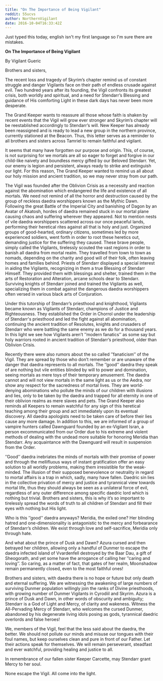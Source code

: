 ```yaml
---
title: "On The Importance of Being Vigilant"
reddit: 55ucvs
author: NorthernVigilant
date: 2016-10-04T16:33:42Z
---
```


Just typed this today, english isn't my first language so I'm sure there are mistakes.


**On The Importance of Being Vigilant**

By Vigilant Gueric



Brothers and sisters,


The recent loss and tragedy of Skyrim’s chapter remind us of constant struggle and danger Vigilants face on their path of endless crusade against evil. Two hundred years after its founding, the Vigil confronts its greatest crisis, both worldly and spiritual, and a need for Stendarr’s Blessing and guidance of His comforting Light in these dark days has never been more desperate.


The Grand Keeper wants to reassure all those whose faith is shaken by recent events that the Vigil will grow ever stronger and Skyrim’s chapter will be reestablished accordingly to Stendarr’s will. New Keeper has already been reassigned and is ready to lead a new group in the northern province, currently stationed at the Beacon. Thus, this letter serves as a reminder to all brothers and sisters across Tamriel to remain faithful and vigilant.


It seems that many have forgotten our purpose and origin. This, of course, is not surprising for we mortals are all so eager to forget and forgive in our child-like naivety and boundless mercy gifted by our Beloved Stendarr. Yet, our enemy is legion and persistent, always ready to strike and extinguish our light. For this reason, The Grand Keeper wanted to remind us all about our holy mission and ancient tradition, so we may never stray from our path.


The Vigil was founded after the Oblivion Crisis as a necessity and reaction against the abomination which endangered the life and existence of all mortals. We need not remind of all the horror and destruction caused by the group of reckless daedra worshippers known as the Mythic Dawn. Following the great Battle of the Imperial City and banishing of Dagon by an Avatar of Akatosh, hordes of daedra remained stuck in our mortal plane causing chaos and suffering wherever they appeared. Not to mention nests of vile daedra worshippers scattered across our once peaceful lands, performing their heretical rites against all that is holy and just. Organized groups of good-hearted, ordinary citizens, sometimes led by more experienced soldiers, went forth in order to root these heretics out, demanding justice for the suffering they caused. These brave people, simply called the Vigilants, tirelessly scouted the vast regions in order to banish all daedra from mortal realm. They travelled from town to town as nomads, depending on the charity and good will of their folk, often leaving homes and families behind. Priests of Stendarr displayed a special interest in aiding the Vigilants, recognizing in them a true Blessing of Stendarr Himself. They provided them with blessings and shelter, trained them in the arts of Restoration and Alteration, arcane schools dear to Stendarr. Surviving knights of Stendarr joined and trained the Vigilants as well, specializing them in combat against the dangerous daedra worshippers often versed in various black arts of Conjuration.


Under this tutorship of Stendarr’s priesthood and knighthood, Vigilants became known as Vigilants of Stendarr, champions of Justice and Righteousness. They established the Order in Chorrol under the leadership of Stendarr's priesthood and led the fight against all abomination, continuing the ancient tradition of Resolutes, knights and crusaders of Stendarr who were battling the same enemy as we do for a thousand years. In this light we see how Vigilants aren’t ’’modern fanatics’’ as some say but holy warriors rooted in ancient tradition of Stendarr’s priesthood, older than Oblivion Crisis.


Recently there were also rumors about the so called ’’fanaticism’’ of the Vigil. They are spread by those who don’t remember or are unaware of the danger that daedra represents to all mortals. The ’’good’’ daedra they speak of are nothing but vile entities blinded by will to power and domination, seeing mortals as mere toys of their temporary amusement. The daedra cannot and will not view mortals in the same light as us or the Aedra, nor show any respect for the sacredness of mortal lives. They are world-denying abominations who pollute the minds of our children with illusions and lies, only to be taken by the daedra and trapped for all eternity in one of their oblivion realms as mere slaves and pets. The Grand Keeper also reminds all Keepers to remain watchful for any sign of this heretical teaching among their group and act immediately upon its eventual discovery. All daedra apologists need to be taken care of before their lies cause any more damage. In addition to this, we are informed of a group of vampire hunters called Dawnguard founded by an ex-Vigilant Isran, a person excommunicated from our Order due to his extreme and violent methods of dealing with the undead more suitable for honoring Meridia than Stendarr. Any acquaintance with the Dawnguard will result in suspension from the Order.


’’Good’’ daedra inebriates the minds of mortals with their promise of power and through the mellifluous ways of instant gratification offer an easy solution to all worldly problems, making them irresistible for the weak-minded. The illusion of their supposed benevolence or neutrality in regard to mortal affairs is a trap in which, sadly, many have fallen. Daedric sin lies in the collective privation of mercy and justice and tyrannical view towards mortal life, thus they should always be seen as a unilateral force of evil, regardless of any outer difference among specific daedric lord which is nothing but trivial. Brothers and sisters, this is why it’s so important to tirelessly spread the words of truth to all children of Stendarr and fill their eyes with nothing but His light.


Who is this ’’good’’ daedra anyways? Meridia, the exiled one? Her blinding hatred and one-dimensionality is antagonistic to the mercy and forbearance of Stendarr’s children. We exist through love and self-sacrifice, Meridia only through hate.


And what about the prince of Dusk and Dawn? Azura cursed and then betrayed her children, allowing only a handful of Dunmer to escape the daedra infected island of Vvardenfell destroyed by the Baar Dau, a gift of Sheogorath, and yet some have the arrogance of calling her ’’caring and loving’’. So caring, as a matter of fact, that gates of her realm, Moonshadow remain permanently closed, even to the most faithful ones!


Brothers and sisters, with daedra there is no hope or future but only death and eternal suffering. We are witnessing the awakening of large numbers of surviving Dunmer population willingly join the ranks of Divine priesthoods, with growing number of Dunmer Vigilants in Cyrodiil and Skyrim. Azura is a prince of Dusk and Dawn, in other words of obscurity and ambiguity; Stendarr is a God of Light and Mercy, of clarity and wakeness. Witness the All-Pervading Mercy of Stendarr, who welcomes the cursed Dunmer, abandoned by his degenerate living idols posing as gods, tyrannical daedric overlords and false heroes!


We, members of the Vigil, feel that the less said about the daedra, the better. We should not pollute our minds and misuse our tongues with their foul names, but keep ourselves clean and pure in front of our Father. Let their actions speak for themselves. We will remain perseverant, steadfast and ever watchful, providing healing and justice to all.


In remembrance of our fallen sister Keeper Carcette, may Stendarr grant Mercy to her soul.


None escape the Vigil. All come into the light.


